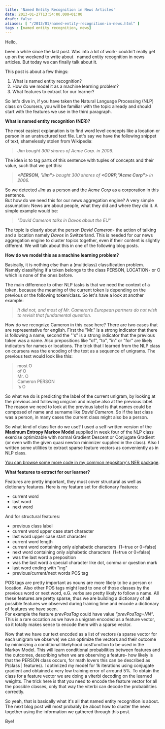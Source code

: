 ```yaml
---
title: 'Named Entity Recognition in News Articles'
date: 2013-01-27T13:54:00.000+01:00
draft: false
aliases: [ "/2013/01/named-entity-recognition-in-news.html" ]
tags : [named entity recognition, news]
---
```


Hello,  
  
been a while since the last post. Was into a lot of work- couldn't really get up on the weekend to write about   named entity recognition in news articles. But today we can finally talk about it.  
  
This post is about a few things:  

1.  What is named entity recognition?
2.  How do we model it as a machine learning problem?
3.  What features to extract for our learner?

So let's dive in, if you have taken the Natural Language Processing (NLP) class on Coursera, you will be familiar with the topic already and should start with the features we use in the third paragraph.  
  
**What is named entity recognition (NER)?**  

The most easiest explanation is to find word level concepts like a location or person in an unstructured text file. Let's say we have the following snippet of text, shamelessly stolen from Wikipedia:  

> _Jim bought 300 shares of Acme Corp. in 2006._

The idea is to tag parts of this sentence with tuples of concepts and their value, such that we get this:  

> _**<PERSON, "Jim">** bought 300 shares of **<CORP,"Acme Corp">** in 2006._

So we detected _Jim_ as a person and the _Acme Corp_ as a corporation in this sentence.  
But how do we need this for our news aggregation engine? A very simple assumption: News are about people, what they did and where they did it. A simple example would be:  

> _"David Cameron talks in Davos about the EU"_

The topic is clearly about the person _David Cameron_\- the action of talking and a location namely _Davos_ in Switzerland. This is needed for our news aggregation engine to cluster topics together, even if their content is slightly different. We will talk about this in one of the following blog posts.  
  
**How do we model this as a machine learning problem?**  
  
Basically, it is nothing else than a (multiclass) classification problem. Namely classifying if a token belongs to the class PERSON, LOCATION- or O which is none of the ones before.  
  
The main difference to other NLP tasks is that we need the context of a token, because the meaning of the current token is depending on the previous or the following token/class. So let's have a look at another example:  

> _It did not, and most of Mr. Cameron’s European partners do not wish to revisit that fundamental question._

How do we recognize Cameron in this case here? There are two cases that are representative for english. First the "Mr." is a strong indicator that there is following a name, second the "'s" is a strong indicator that the previous token was a name. Also prepositions like "of", "to", "in" or "for" are likely indicators for names or locations. The trick that I learned from the NLP class on coursera was the encoding of the text as a sequence of unigrams. The previous text would look like this:  

> most O  
> of O  
> Mr. O  
> Cameron PERSON  
> 's O

So what we do is predicting the label of the current unigram, by looking at the previous and following unigram and maybe also at the previous label. The reason we need to look at the previous label is that names could be composed of name and surname like _David Cameron_. So if the last class was a person, in many cases the current class might also be a person.  
  
So what kind of classifier do we use? I used a self-written version of the **Maximum Entropy Markov Model** supplied in week four of the NLP class exercise optimizable with normal Gradient Descent or Conjugate Gradient (or even with the given quasi newton minimizer supplied in the class). Also I written some utilities to extract sparse feature vectors as conveniently as in NLP class.  

[You can browse some more code in my common repository's NER package](https://github.com/thomasjungblut/thomasjungblut-common/tree/master/src/main/java/de/jungblut/ner).
  
**What features to extract for our learner?**  
  
Features are pretty important, they must cover structural as well as dictionary features. Here is my feature set for dictionary features:  
*   current word
*   last word
*   next word

And for structural features:

*   previous class label
*   current word upper case start character
*   last word upper case start character
*   current word length
*   current word containing only alphabetic characters  (1=true or 0=false)
*   next word containing only alphabetic characters  (1=true or 0=false)
*   was the last word a preposition
*   was the last word a special character like dot, comma or question mark
*   last word ending with "ing"
*   previous/current/next words POS tag

POS tags are pretty important as nouns are more likely to be a person or location. Also other POS tags might lead to one of those classes by the previous word or next word, e.G. verbs are pretty likely to follow a name. All these features are pretty sparse, thus we are building a dictionary of all possible features we observed during training time and encode a dictionary of features we have seen.  
For example the feature _prevPosTag_ could have value _"prevPosTag=NN"_. This is a rare occation as we have a unigram encoded as a feature vector, so it totally makes sense to encode them with a sparse vector.  
  
Now that we have our text encoded as a list of vectors (a sparse vector for each unigram we observe) we can optimize the vectors and their outcome by minimizing a conditional likelyhood costfunction to be used in the Markov Model. This will learn conditional probabilities between features and the outcomes, describing when we are observing a feature- how likely is that the PERSON class occurs, for math lovers this can be described as P(class | features). I optimized my model for 1k iterations using conjugate gradient and obtained a very low training error of arround 5%. To obtain the class for a feature vector we are doing a viterbi decoding on the learned weights. The trick here is that you need to encode the feature vector for all the possible classes, only that way the viterbi can decode the probabilities correctly.  
  
So yeah, that is basically what it's all that named entity recognition is about. The next blog post will most probably be about how to cluster the news together using the information we gathered through this post.  
  
Bye!
